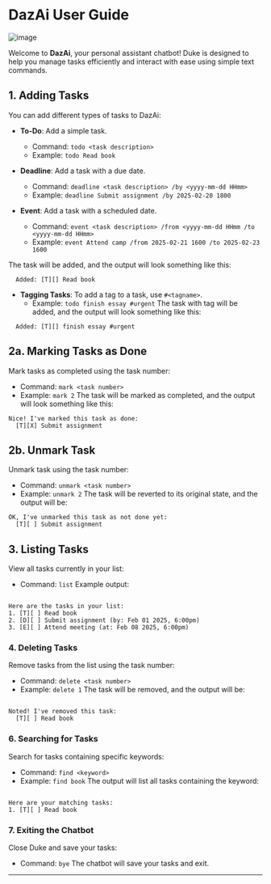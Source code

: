 # DazAi User Guide




![image](https://github.com/user-attachments/assets/08c557f9-9365-4dbe-aa85-0ee725ce5cba)


Welcome to **DazAi**, your personal assistant chatbot! Duke is designed to help you manage tasks efficiently and interact with ease using simple text commands.
## 1. Adding Tasks
You can add different types of tasks to DazAi:

- **To-Do**: Add a simple task.
  - Command: `todo <task description>`
  - Example: `todo Read book`

- **Deadline**: Add a task with a due date.
  - Command: `deadline <task description> /by <yyyy-mm-dd HHmm>`
  - Example: `deadline Submit assignment /by 2025-02-20 1800`

- **Event**: Add a task with a scheduled date.
  - Command: `event <task description> /from <yyyy-mm-dd HHmm /to <yyyy-mm-dd HHmm>`
  - Example: `event Attend camp /from 2025-02-21 1600 /to 2025-02-23 1600`
    
The task will be added, and the output will look something like this:

```plaintext
  Added: [T][] Read book
```
- **Tagging Tasks**: To add a tag to a task, use `#<tagname>`.
  - Example: `todo finish essay #urgent`
  The task with tag will be added, and the output will look something like this:

```plaintext
  Added: [T][] finish essay #urgent
```
  

## 2a. Marking Tasks as Done

Mark tasks as completed using the task number:

- Command: `mark <task number>`
- Example: `mark 2`
The task will be marked as completed, and the output will look something like this:

```plaintext
Nice! I've marked this task as done:
  [T][X] Submit assignment
```

## 2b. Unmark Task

Unmark task using the task number:

- Command: `unmark <task number>`
- Example: `unmark 2`
The task will be reverted to its original state, and the output will be:

```plaintext
OK, I've unmarked this task as not done yet:
  [T][ ] Submit assignment
```

## 3. Listing Tasks

View all tasks currently in your list:

- Command: `list`
Example output:

```plaintext

Here are the tasks in your list:
1. [T][ ] Read book
2. [D][ ] Submit assignment (by: Feb 01 2025, 6:00pm)
3. [E][ ] Attend meeting (at: Feb 08 2025, 6:00pm)
```
### 4. Deleting Tasks

Remove tasks from the list using the task number:

- Command: `delete <task number>`
- Example: `delete 1`
The task will be removed, and the output will be:

```plaintext

Noted! I've removed this task:
  [T][ ] Read book
```

### 6. Searching for Tasks

Search for tasks containing specific keywords:

- Command: `find <keyword>`
- Example: `find book`
The output will list all tasks containing the keyword:

```plaintext

Here are your matching tasks:
1. [T][ ] Read book
```

### 7. Exiting the Chatbot

Close Duke and save your tasks:

- Command: `bye`
The chatbot will save your tasks and exit.


---


